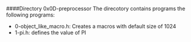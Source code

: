 ####Directory 0x0D-preprocessor
The direcotory contains programs the following programs:
* 0-object_like_macro.h: Creates a macros with default size of 1024
* 1-pi.h: defines the value of PI

